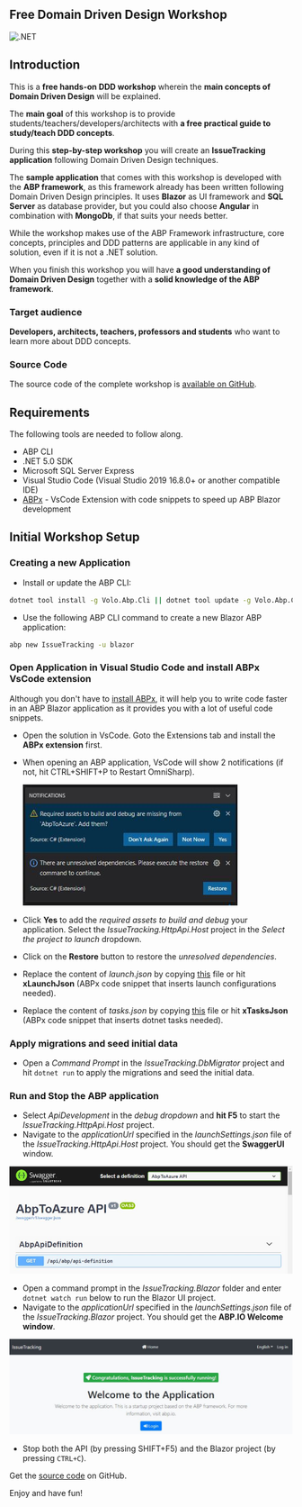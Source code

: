 ## Free Domain Driven Design Workshop

![.NET](https://github.com/bartvanhoey/WorkshopDDD/workflows/.NET/badge.svg)

## Introduction

This is a **free hands-on DDD workshop** wherein the **main concepts of Domain Driven Design** will be explained.

The **main goal** of this workshop is to provide students/teachers/developers/architects with **a free practical guide to study/teach DDD concepts**.

During this **step-by-step workshop** you will create an **IssueTracking application** following Domain Driven Design techniques.

The **sample application** that comes with this workshop is developed with the **ABP framework**, as this framework already has been written following Domain Driven Design principles. It uses **Blazor** as UI framework and **SQL Server** as database provider, but you could also choose **Angular** in combination with **MongoDb**, if that suits your needs better. 

While the workshop makes use of the ABP Framework infrastructure, core concepts, principles and DDD patterns are applicable in any kind of solution, even if it is not a .NET solution.

When you finish this workshop you will have **a good understanding of Domain Driven Design** together with a **solid knowledge of the ABP framework**.

### Target audience

**Developers, architects, teachers, professors and students** who want to learn more about DDD concepts.

### Source Code

The source code of the complete workshop is [available on GitHub](https://github.com/bartvanhoey/WorkshopDDD).

## Requirements

The following tools are needed to follow along.

- ABP CLI
- .NET 5.0 SDK
- Microsoft SQL Server Express
- Visual Studio Code (Visual Studio 2019 16.8.0+ or another compatible IDE)
- [ABPx](https://marketplace.visualstudio.com/items?itemName=BartVanHoey.abpx) - VsCode Extension with code snippets to speed up ABP Blazor development

## Initial Workshop Setup

### Creating a new Application

- Install or update the ABP CLI:

```bash
dotnet tool install -g Volo.Abp.Cli || dotnet tool update -g Volo.Abp.Cli
```

- Use the following ABP CLI command to create a new Blazor ABP application:

```bash
abp new IssueTracking -u blazor
```

### Open Application in Visual Studio Code and install ABPx VsCode extension

Although you don't have to [install ABPx](https://marketplace.visualstudio.com/items?itemName=BartVanHoey.abpx), it will help you to write code faster in an ABP Blazor application as it provides you with a lot of useful code snippets.

- Open the solution in VsCode. Goto the Extensions tab and install the **ABPx extension** first.
  
- When opening an ABP application, VsCode will show 2 notifications (if not, hit CTRL+SHIFT+P to Restart OmniSharp).

   ![Unresolved dependencies and Required assets](images/UnResolvedDependenciesAndRequiredAssets.jpg)

- Click **Yes** to add the *required assets to build and debug* your application. Select the *IssueTracking.HttpApi.Host* project in the *Select the project to launch* dropdown.

- Click on the **Restore** button to restore the *unresolved dependencies*.

- Replace the content of *launch.json* by copying [this](https://github.com/bartvanhoey/WorkshopDDD/blob/main/.vscode/launch.json) file or hit **xLaunchJson** (ABPx code snippet that inserts launch configurations needed).

- Replace the content of *tasks.json* by copying [this](https://github.com/bartvanhoey/WorkshopDDD/blob/main/.vscode/tasks.json) file or hit **xTasksJson** (ABPx code snippet that inserts dotnet tasks needed).

### Apply migrations and seed initial data

- Open a *Command Prompt* in the *IssueTracking.DbMigrator* project and hit `dotnet run` to apply the migrations and seed the initial data.
  
### Run and Stop the ABP application

- Select *ApiDevelopment* in the *debug dropdown* and **hit F5** to start the *IssueTracking.HttpApi.Host* project.
- Navigate to the *applicationUrl* specified in the *launchSettings.json* file of the *IssueTracking.HttpApi.Host* project. You should get the **SwaggerUI** window.

![SwaggerUI window](images/SwaggerUI.jpg)

- Open a command prompt in the *IssueTracking.Blazor* folder and enter `dotnet watch run` below to run the Blazor UI project.
- Navigate to the *applicationUrl* specified in the *launchSettings.json* file of the *IssueTracking.Blazor* project. You should get the **ABP.IO Welcome window**.

![Abp Welcome window](images/AbpIoWelcomeWindow.jpg)

- Stop both the API (by pressing SHIFT+F5) and the Blazor project (by pressing `CTRL+C`).

Get the [source code](https://github.com/bartvanhoey/WorkshopDDD) on GitHub.

Enjoy and have fun!

